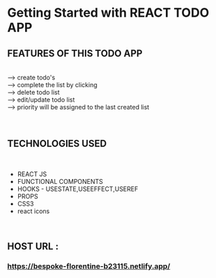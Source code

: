 # Getting Started with REACT TODO APP


## FEATURES OF THIS TODO APP
<br>
--> create todo's<br>
--> complete the list by clicking<br>
--> delete todo list<br>
--> edit/update todo list<br>
--> priority will be assigned to the last created list<br>
<br><br>

## TECHNOLOGIES USED
<br>
<ul type='disc'>
  <li>REACT JS</li>
  <li>FUNCTIONAL COMPONENTS</li>
  <li>HOOKS - USESTATE,USEEFFECT,USEREF</li>
  <li>PROPS</li>
  <li>CSS3</li>
  <li>react icons</li>
</ul>
<br>


## HOST URL : 
### https://bespoke-florentine-b23115.netlify.app/<br>






